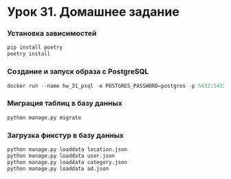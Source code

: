# Урок 31. Домашнее задание


### Установка зависимостей

```python
pip install poetry
poetry install
```


### Создание и запуск образа с PostgreSQL

```python
docker run --name hw_31_psql -e POSTGRES_PASSWORD=postgres -p 5432:5432 -d postgres
```

### Миграция таблиц в базу данных

```python
python manage.py migrate
```


### Загрузка фикстур в базу данных

```python
python manage.py loaddata location.json
python manage.py loaddata user.json
python manage.py loaddata category.json
python manage.py loaddata ad.json
```
